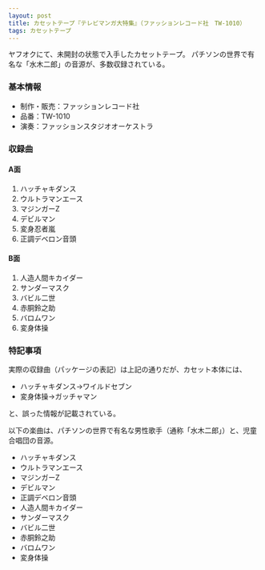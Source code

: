 ```yaml
---
layout: post
title: カセットテープ『テレビマンガ大特集』（ファッションレコード社　TW-1010）
tags: カセットテープ
---
```

ヤフオクにて、未開封の状態で入手したカセットテープ。
パチソンの世界で有名な「水木二郎」の音源が、多数収録されている。

### 基本情報

* 制作・販売：ファッションレコード社
* 品番：TW-1010
* 演奏：ファッションスタジオオーケストラ

### 収録曲

#### A面

1. ハッチャキダンス
1. ウルトラマンエース
1. マジンガーZ
1. デビルマン
1. 変身忍者嵐
1. 正調デベロン音頭

#### B面

1. 人造人間キカイダー
1. サンダーマスク
1. バビル二世
1. 赤胴鈴之助
1. バロムワン
1. 変身体操

### 特記事項

実際の収録曲（パッケージの表記）は上記の通りだが、カセット本体には、

* ハッチャキダンス→ワイルドセブン
* 変身体操→ガッチャマン

と、誤った情報が記載されている。

以下の楽曲は、パチソンの世界で有名な男性歌手（通称「水木二郎」）と、児童合唱団の音源。

* ハッチャキダンス
* ウルトラマンエース
* マジンガーZ
* デビルマン
* 正調デベロン音頭
* 人造人間キカイダー
* サンダーマスク
* バビル二世
* 赤胴鈴之助
* バロムワン
* 変身体操
